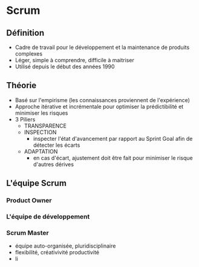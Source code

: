 # Scrum

## Définition

- Cadre de travail pour le développement et la maintenance de produits complexes
- Léger, simple à comprendre, difficile à maitriser
- Utilisé depuis le début des années 1990

## Théorie 
- Basé sur l'empirisme (les connaissances proviennent de l'expérience)
- Approche itérative et incrémentale pour optimiser la prédictibilité et minimiser les risques
- 3 Piliers
    - TRANSPARENCE
    - INSPECTION
        - inspecter l'état d'avancement par rapport au Sprint Goal afin de détecter les écarts
    - ADAPTATION
        - en cas d'écart, ajustement doit être fait pour minimiser le risque d'autres dérives
        
        
## L'équipe Scrum

### Product Owner
### L'équipe de développement
### Scrum Master
- équipe auto-organisée, pluridisciplinaire
- flexibilité, créativivité productivité
- li